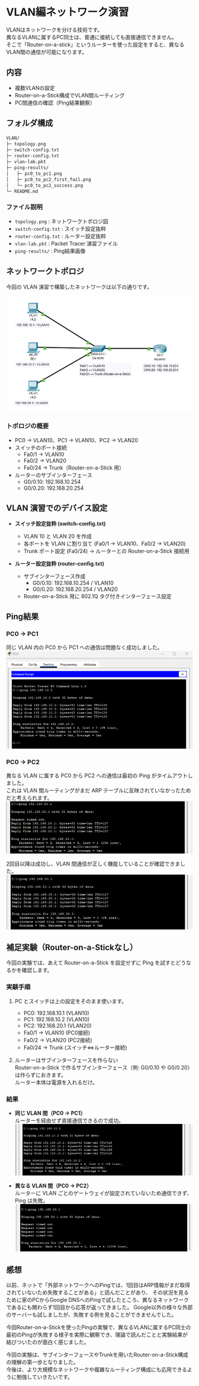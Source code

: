 # VLAN編ネットワーク演習
VLANはネットワークを分ける技術です。  
異なるVLANに属するPC同士は、普通に接続しても直接通信できません。  
そこで「Router-on-a-stick」というルーターを使った設定をすると、異なるVLAN間の通信が可能になります。



## 内容
- 複数VLANの設定
- Router-on-a-Stick構成でVLAN間ルーティング
- PC間通信の確認（Ping結果観察）

## フォルダ構成
```
VLAN/
├─ topology.png
├─ switch-config.txt
├─ router-config.txt
├─ vlan-lab.pkt
├─ ping-results/
│   ├─ pc0_to_pc1.png
│   ├─ pc0_to_pc2_first_fail.png
│   └─ pc0_to_pc2_success.png
└─ README.md
```

### ファイル説明
- `topology.png` : ネットワークトポロジ図
- `switch-config.txt` : スイッチ設定抜粋
- `router-config.txt` : ルーター設定抜粋
- `vlan-lab.pkt` : Packet Tracer 演習ファイル
- `ping-results/` : Ping結果画像

## ネットワークトポロジ

今回の VLAN 演習で構築したネットワークは以下の通りです。

![VLAN Topology](topology.png)

### トポロジの概要
- PC0 → VLAN10、PC1 → VLAN10、PC2 → VLAN20
- スイッチのポート接続
  - Fa0/1 → VLAN10
  - Fa0/2 → VLAN20
  - Fa0/24 → Trunk（Router-on-a-Stick 用）
- ルーターのサブインターフェース
  - G0/0.10: 192.168.10.254
  - G0/0.20: 192.168.20.254

## VLAN 演習でのデバイス設定

- **スイッチ設定抜粋 (switch-config.txt)**
  - VLAN 10 と VLAN 20 を作成
  - 各ポートを VLAN に割り当て (Fa0/1 → VLAN10、Fa0/2 → VLAN20)
  - Trunk ポート設定 (Fa0/24) → ルーターとの Router-on-a-Stick 接続用

- **ルーター設定抜粋 (router-config.txt)**
  - サブインターフェース作成
    - G0/0.10: 192.168.10.254 / VLAN10
    - G0/0.20: 192.168.20.254 / VLAN20
  - Router-on-a-Stick 用に 802.1Q タグ付きインターフェース設定


## Ping結果

### PC0 → PC1
同じ VLAN 内の PC0 から PC1 への通信は問題なく成功しました。
![PC0→PC1 Ping成功](ping-results/pc0_to_pc1.png)

### PC0 → PC2
異なる VLAN に属する PC0 から PC2 への通信は最初の Ping がタイムアウトしました。   
これは VLAN 間ルーティングがまだ ARP テーブルに反映されていなかったためだと考えられます。
![PC0→PC2 1回目失敗](ping-results/pc0_to_pc2_first_fail.png)

2回目以降は成功し、VLAN 間通信が正しく機能していることが確認できました。
![PC0→PC2 成功](ping-results/pc0_to_pc2_success.png)

## 補足実験（Router-on-a-Stickなし）

今回の実験では、あえて Router-on-a-Stick を設定せずに Ping を試すとどうなるかを確認します。

### 実験手順

1. PC とスイッチは上の設定をそのまま使います。
   - PC0: 192.168.10.1 (VLAN10)
   - PC1: 192.168.10.2 (VLAN10)
   - PC2: 192.168.20.1 (VLAN20)
   - Fa0/1 → VLAN10 (PC0接続)
   - Fa0/2 → VLAN20 (PC2接続)
   - Fa0/24 → Trunk (スイッチ⇔ルーター接続)
     
2. ルーターはサブインターフェースを作らない  
   Router-on-a-Stick で作るサブインターフェース（例: G0/0.10 や G0/0.20）は作らずにおきます。  
   ルーター本体は電源を入れるだけ。

### 結果

- **同じ VLAN 間（PC0 → PC1）**  
  ルーターを経由せず直接通信できるので成功。  
  ![PC0→PC1 Ping成功 (サブインターフェースなし)](ping-results/pc0_to_pc1_no_subif.png)

- **異なる VLAN 間（PC0 → PC2）**  
  ルーターに VLAN ごとのゲートウェイが設定されていないため通信できず、Ping は失敗。  
  ![PC0→PC2 Ping失敗 (サブインターフェースなし)](ping-results/pc0_to_pc2_no_subif.png)



## 感想
以前、ネットで「外部ネットワークへのPingでは、1回目はARP情報がまだ取得されていないため失敗することがある」と読んだことがあり、
その状況を見るために家のPCからGoogle DNSへのPingで試したところ、異なるネットワークであるにも関わらず1回目から応答が返ってきました。 
Google以外の様々な外部のサーバーも試しましたが、失敗する例を見ることができませんでした。

今回Router-on-a-Stickを使ったPingの実験で、異なるVLANに属するPC同士の最初のPingが失敗する様子を実際に観察でき、理論で読んだことと実験結果が結びついたのが面白く感じました。

今回の実験は、サブインターフェースやTrunkを用いたRouter-on-a-Stick構成の理解の第一歩となりました。  
今後は、より大規模なネットワークや複雑なルーティング構成にも応用できるように勉強していきたいです。




















